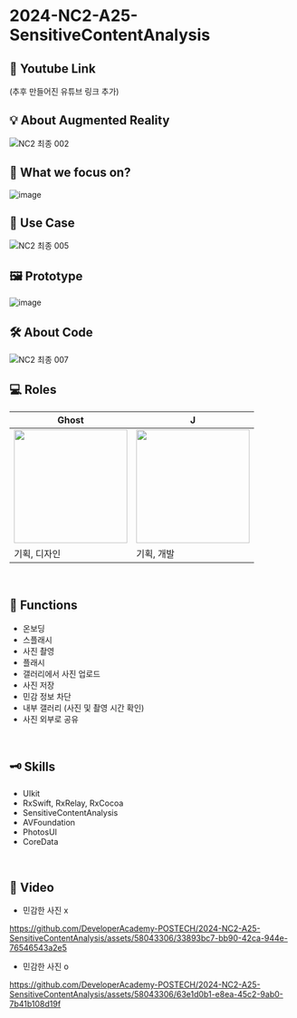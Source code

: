 # 2024-NC2-A25-SensitiveContentAnalysis
## 🎥 Youtube Link
(추후 만들어진 유튜브 링크 추가)

## 💡 About Augmented Reality
![NC2 최종 002](https://github.com/DeveloperAcademy-POSTECH/2024-NC2-A25-SensitiveContentAnalysis/assets/58043306/760c1aac-ccb1-4fd1-b3fb-9fa409bfc385)

## 🎯 What we focus on?
![image](https://github.com/DeveloperAcademy-POSTECH/2024-NC2-A25-SensitiveContentAnalysis/assets/58043306/f56f7fe0-27ba-4a5c-bb55-fa13bf1caf20)

## 💼 Use Case
![NC2 최종 005](https://github.com/DeveloperAcademy-POSTECH/2024-NC2-A25-SensitiveContentAnalysis/assets/58043306/631ac0ee-bf3b-4595-88d7-3cdc3c68ecd5)

## 🖼️ Prototype
![image](https://github.com/DeveloperAcademy-POSTECH/2024-NC2-A25-SensitiveContentAnalysis/assets/58043306/b0f971fb-cb50-4a93-ab42-acfad84cde16)

## 🛠️ About Code
![NC2 최종 007](https://github.com/DeveloperAcademy-POSTECH/2024-NC2-A25-SensitiveContentAnalysis/assets/58043306/db7be5d9-503f-41e0-b470-4b7a5b194005)

## 💻 Roles
| Ghost | J |
|-|-|
| <img src=https://github.com/DeveloperAcademy-POSTECH/2024-NC2-A25-SensitiveContentAnalysis/assets/58043306/979cb498-003e-40b4-9129-4fec17b9a671 width=200 height=200> | <img src=https://github.com/DeveloperAcademy-POSTECH/2024-NC2-A25-SensitiveContentAnalysis/assets/58043306/89ea4af4-cda5-4253-81eb-ca9a370c2c13 width=200 height=200> |
| 기획, 디자인 | 기획, 개발 |

<br>

## 📸 Functions
- 온보딩
- 스플래시
- 사진 촬영
- 플래시
- 갤러리에서 사진 업로드
- 사진 저장
- 민감 정보 차단
- 내부 갤러리 (사진 및 촬영 시간 확인)
- 사진 외부로 공유

<br>

## 🗝️ Skills
- UIkit
- RxSwift, RxRelay, RxCocoa
- SensitiveContentAnalysis
- AVFoundation
- PhotosUI
- CoreData

<br>
  
## 📱 Video
- 민감한 사진 x

https://github.com/DeveloperAcademy-POSTECH/2024-NC2-A25-SensitiveContentAnalysis/assets/58043306/33893bc7-bb90-42ca-944e-76546543a2e5

- 민감한 사진 o

https://github.com/DeveloperAcademy-POSTECH/2024-NC2-A25-SensitiveContentAnalysis/assets/58043306/63e1d0b1-e8ea-45c2-9ab0-7b41b108d19f
